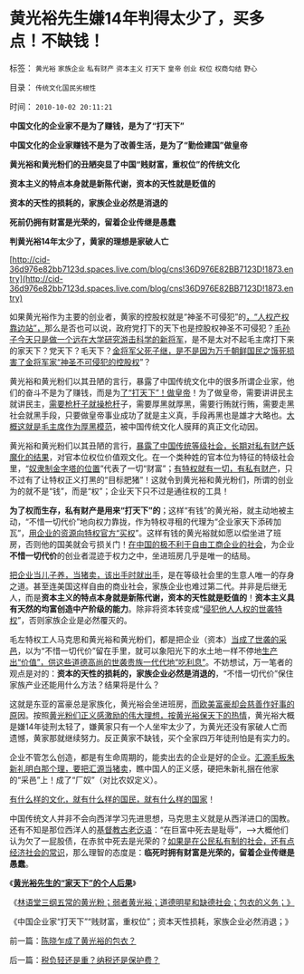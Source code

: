 # 黄光裕先生嫌14年判得太少了，买多点！不缺钱！

标签： `黄光裕` `家族企业` `私有财产` `资本主义` `打天下` `皇帝` `创业` `权位` `权商勾结` `野心` 

目录： `传统文化国民劣根性`

时间： `2010-10-02 20:11:21`

**中国文化的企业家不是为了赚钱，是为了“打天下”**

**中国文化的企业家赚钱不是为了改善生活，是为了“勤俭建国”做皇帝**

**黄光裕和黄光粉们的丑陋突显了中国“贱财富，重权位”的传统文化**

**资本主义的特点本身就是新陈代谢，资本的天性就是贬值的**

**资本的天性的损耗的，家族企业必然是消退的**

**死前仍拥有财富是光荣的，留着企业传继是愚蠢**

**判黄光裕14年太少了，黄家的理想是家破人亡**

[http://cid-36d976e82bb7123d.spaces.live.com/blog/cns!36D976E82BB7123D!1873.entry](http://cid-36d976e82bb7123d.spaces.live.com/blog/cns!36D976E82BB7123D!1873.entry)

如果黄光裕作为主要的创业者，黄家的控股权就是“神圣不可侵犯”的[，“人权产权靠边站”，](../../../2009/11/14/正义感也可以变得非常可怕.md)那么是否也可以说，政府党打下的天下也是控股权神圣不可侵犯？[毛孙子今天只是做一个远在大学研究游击科学的新将军](../../../2009/11/29/不要再幻想“游击救国”.md)，是不是太对不起毛主席打下来的家天下？党天下？毛天下？[金将军父死子继，是不是因为万千朝鲜国民之饿死损害了金将军家“神圣不可侵犯的控股权](http://blog.sina.com.cn/s/blog_5563a64d0100d9wx.html)”？

黄光裕和黄光粉们以其丑陋的言行，暴露了中国传统文化中的很多所谓企业家，他们的奋斗不是为了赚钱，而是为[了“打天下”！做皇帝](http://cid-36d976e82bb7123d.spaces.live.com/blog/cns!36D976E82BB7123D!921.entry)！为了做皇帝，需要讲讲民主就讲民主，[需要枪杆子就操枪杆](http://hi.baidu.com/darthchn/blog/item/6c2e2b59047954d39c820484.html)子，需要厚黑就厚黑，需要行贿就行贿，需要走黑社会就黑手段，只要做皇帝事业成功了就是主义真，手段再黑也是雄才大略也。[大概这就是毛主席作为厚黑模范](http://darthvad.blog.sohu.com/132380956.html)，被中国传统文化人膜拜的真正文化动因。

黄光裕和黄光粉们以其丑陋的言行，[暴露了中国传统等级社会，长期对私有财产妖魔化的结果](../../../2009/12/4/讲政治的货币和要讲政治的私有财产.md)，对官本位权位价值观文化。在一个类种姓的官本位为特征的特级社会里，“[奴隶制金字塔的位置](../../../2009/12/8/奴隶社会中的财富衡量标准.md)”代表了一切“财富”；[有特权就有一切，有私有财产](../../../2009/12/5/需要讲政治的社会和不需要讲政治的公民.md)，只不过有了让特权正义打黑的“目标肥猪”！这就令到黄光裕和黄光粉们，所谓的创业为的就不是“钱”，而是“权”；企业天下只不过是通往权的工具！

**为了权而生存，私有财产是用来“打天下”的**；这样“有钱”的黄光裕，就主动地被主动，“不惜一切代价”地向权力靠拢，作为特权寻租的代理为“企业家天下添砖加瓦”，[用企业的资源向特权官方“买权](../../../2009/8/14/计划经济的划拨是寻租腐败之源.md)”。这样有钱的黄光裕就如愿以偿坐进了班房，否则他的国美就会亏损关门！[在中国的极不利于自由工商企业的社会](../../../2008/5/4/实业难！中国市场其实非常小!.md)，为企业**不惜一切代价**的创业者混迹于权力之中，坐进班房几乎是唯一的结局。

[把企业当儿子养，当猪卖，该出手时就出手](../../../2009/3/20/汇源案中行政垄断反垄断法高效执行.md)，是在等级社会里的生意人唯一的存身之道。甚至连美国这样自由的商业社会，家族企业也难过第二代。并非是后继无人，而是**资本主义的特点本身就是新陈代谢，资本的天性就是贬值的**！**资本主义具有天然的均富创造中产阶级的能力**。除非将资本转变成“[侵犯他人人权的世袭特权](../../../2010/9/17/最根本的腐败：国企父母离退子女顶替.md)”，否则家族企业是必然覆灭的。

毛左特权工人马克思和黄光裕和黄光粉们，都是把企业（资本）[当成了世袭的采邑](../../../2010/5/8/神庙构成了法老时代经济生活中事实上的采邑.md)，以为“不惜一切代价”留在手里，就可以象阳光下的水土地一样不停地[生产出“价值”，供这些道德高尚的世袭贵族一代代地“吃利息”](../../../2010/6/7/《资本论》错在“生产创造价值”.md)。不妨想试，万一笔者的观点是对的：**资本的天性的损耗的，家族企业必然是消退的**，“不惜一切代价”保住家族产业还能用什么方法？结果将是什么？

这就是东亚的富豪总是家族化，黄光裕会坐进班房，[而欧美富豪却会慈善作好事的原](../../../2009/10/29/低人权和低治权的等效性，慈善的消费性质.md)因。按照[黄光粉们正义感激励的伟大理想，按黄光裕保天下的热情](../../../2009/8/29/过高的期望造就了唯心，左倾，和乌托邦.md)，黄光裕大概是嫌14年徒刑太轻了，嫌黄家只有一个人坐牢太少了，为黄光还没有家破人亡而遗憾，黄家那就继续努力。反正黄家不缺钱，买个全家四万年徒刑怕是有实力的。

企业不管怎么创造，都是有生命周期的，能卖出去的企业是好的企业。[汇源毛板朱新礼明白那个理，要把汇源当猪卖](../../../2008/9/10/朱新礼被国有GDP迫着卖了汇源果汁，犯谁惹谁啦？.md)，瞧中国人的正义感，硬把朱新礼捆在他家的“采邑”上！成了“厂奴”（对比农奴定义）。

[有什么样的文化，就有什么样的国民，就有什么样的国家](../../../2009/12/31/有什么样的文化，就有什么样的国民.md)！

中国传统文人并非不会向西洋学习先进思想，马克思主义就是从西洋进口的国教。还有不知是那位西洋人的[基督教古老讫语](../../../2010/8/20/公私不分就是公有制.md)：“在巨富中死去是耻辱”，——>大概他们认为欠了一屁股债，在赤贫中死去是光荣的？[如果是在公民私有制的社会，还有点经济社会的常识](../../../2010/8/16/社会进步不要期望伟人政治;;工业革命无关“资本积累”.md)，那么理智的态度是：**临死时拥有财富是光荣的，留着企业传继是愚蠢**。

《[**黄光裕先生的“家天下”的个人后果**](../../../2010/9/27/黄光裕“家天下”；股市有风险，股神莫炒股.md)》

《[林语堂三纲五常的黄光粉；弱者黄光裕；道德明星和缺德社会；包衣的义务；》](../../../2010/10/2/陈晓乍成了黄光裕的包衣？.md)

《中国企业家“打天下”“贱财富，重权位”；资本天性损耗，家族企业必然消退；》



前一篇：[陈晓乍成了黄光裕的包衣？](../../../2010/10/2/陈晓乍成了黄光裕的包衣？.md)

后一篇：[税负轻还是重？纳税还是保护费？](../../../2010/10/2/税负轻还是重？纳税还是保护费？.md)
